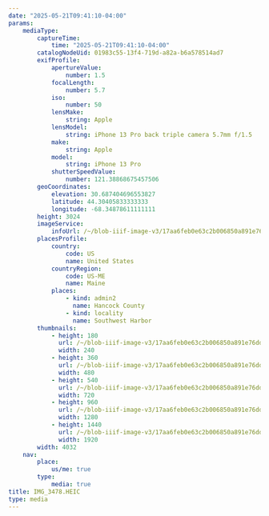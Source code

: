 ```yaml
---
date: "2025-05-21T09:41:10-04:00"
params:
    mediaType:
        captureTime:
            time: "2025-05-21T09:41:10-04:00"
        catalogNodeUid: 01983c55-13f4-719d-a82a-b6a578514ad7
        exifProfile:
            apertureValue:
                number: 1.5
            focalLength:
                number: 5.7
            iso:
                number: 50
            lensMake:
                string: Apple
            lensModel:
                string: iPhone 13 Pro back triple camera 5.7mm f/1.5
            make:
                string: Apple
            model:
                string: iPhone 13 Pro
            shutterSpeedValue:
                number: 121.38868675457506
        geoCoordinates:
            elevation: 30.687404696553827
            latitude: 44.30405833333333
            longitude: -68.34878611111111
        height: 3024
        imageService:
            infoUrl: /~/blob-iiif-image-v3/17aa6feb0e63c2b006850a891e76ddfa4e6cab157d2843d9081b67bd3a49fb47/info.json
        placesProfile:
            country:
                code: US
                name: United States
            countryRegion:
                code: US-ME
                name: Maine
            places:
                - kind: admin2
                  name: Hancock County
                - kind: locality
                  name: Southwest Harbor
        thumbnails:
            - height: 180
              url: /~/blob-iiif-image-v3/17aa6feb0e63c2b006850a891e76ddfa4e6cab157d2843d9081b67bd3a49fb47/full/240%2C180/0/default.jpg
              width: 240
            - height: 360
              url: /~/blob-iiif-image-v3/17aa6feb0e63c2b006850a891e76ddfa4e6cab157d2843d9081b67bd3a49fb47/full/480%2C360/0/default.jpg
              width: 480
            - height: 540
              url: /~/blob-iiif-image-v3/17aa6feb0e63c2b006850a891e76ddfa4e6cab157d2843d9081b67bd3a49fb47/full/720%2C540/0/default.jpg
              width: 720
            - height: 960
              url: /~/blob-iiif-image-v3/17aa6feb0e63c2b006850a891e76ddfa4e6cab157d2843d9081b67bd3a49fb47/full/1280%2C960/0/default.jpg
              width: 1280
            - height: 1440
              url: /~/blob-iiif-image-v3/17aa6feb0e63c2b006850a891e76ddfa4e6cab157d2843d9081b67bd3a49fb47/full/1920%2C1440/0/default.jpg
              width: 1920
        width: 4032
    nav:
        place:
            us/me: true
        type:
            media: true
title: IMG_3478.HEIC
type: media
---
```

